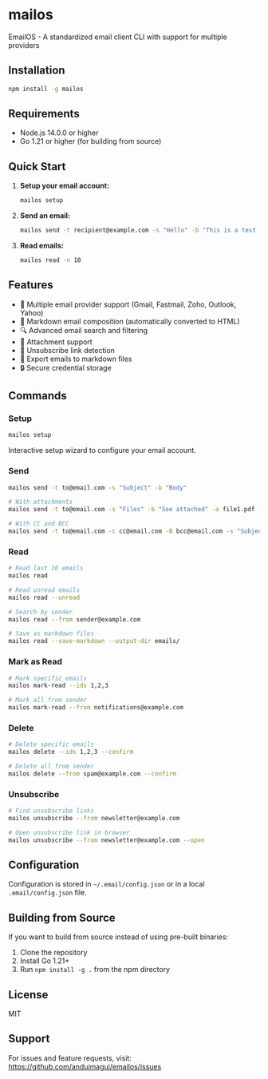 # mailos

EmailOS - A standardized email client CLI with support for multiple providers

## Installation

```bash
npm install -g mailos
```

## Requirements

- Node.js 14.0.0 or higher
- Go 1.21 or higher (for building from source)

## Quick Start

1. **Setup your email account:**
   ```bash
   mailos setup
   ```

2. **Send an email:**
   ```bash
   mailos send -t recipient@example.com -s "Hello" -b "This is a test email"
   ```

3. **Read emails:**
   ```bash
   mailos read -n 10
   ```

## Features

- 📧 Multiple email provider support (Gmail, Fastmail, Zoho, Outlook, Yahoo)
- 📝 Markdown email composition (automatically converted to HTML)
- 🔍 Advanced email search and filtering
- 📎 Attachment support
- 🔗 Unsubscribe link detection
- 💾 Export emails to markdown files
- 🔒 Secure credential storage

## Commands

### Setup
```bash
mailos setup
```
Interactive setup wizard to configure your email account.

### Send
```bash
mailos send -t to@email.com -s "Subject" -b "Body"

# With attachments
mailos send -t to@email.com -s "Files" -b "See attached" -a file1.pdf -a file2.docx

# With CC and BCC
mailos send -t to@email.com -c cc@email.com -B bcc@email.com -s "Subject" -b "Body"
```

### Read
```bash
# Read last 10 emails
mailos read

# Read unread emails
mailos read --unread

# Search by sender
mailos read --from sender@example.com

# Save as markdown files
mailos read --save-markdown --output-dir emails/
```

### Mark as Read
```bash
# Mark specific emails
mailos mark-read --ids 1,2,3

# Mark all from sender
mailos mark-read --from notifications@example.com
```

### Delete
```bash
# Delete specific emails
mailos delete --ids 1,2,3 --confirm

# Delete all from sender
mailos delete --from spam@example.com --confirm
```

### Unsubscribe
```bash
# Find unsubscribe links
mailos unsubscribe --from newsletter@example.com

# Open unsubscribe link in browser
mailos unsubscribe --from newsletter@example.com --open
```

## Configuration

Configuration is stored in `~/.email/config.json` or in a local `.email/config.json` file.

## Building from Source

If you want to build from source instead of using pre-built binaries:

1. Clone the repository
2. Install Go 1.21+
3. Run `npm install -g .` from the npm directory

## License

MIT

## Support

For issues and feature requests, visit: https://github.com/anduimagui/emailos/issues